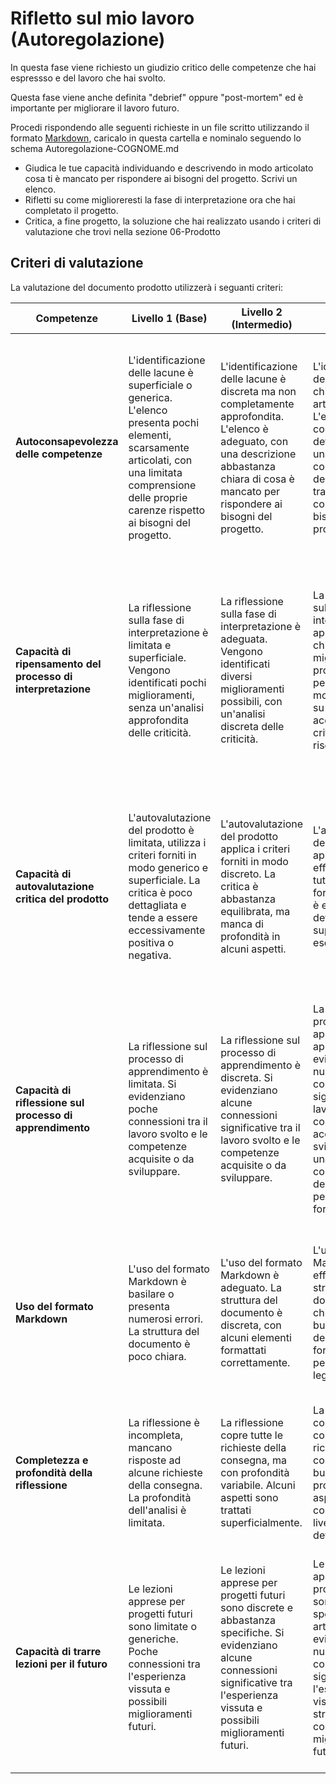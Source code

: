 # Rifletto sul mio lavoro (Autoregolazione)

In questa fase viene richiesto un giudizio critico delle competenze che hai espressso e del lavoro che hai svolto. 

Questa fase viene anche definita "debrief" oppure "post-mortem" ed è importante per migliorare il lavoro futuro.

Procedi rispondendo alle seguenti richieste in un file scritto utilizzando il formato [Markdown](https://daringfireball.net/projects/markdown/), caricalo in questa cartella e nominalo seguendo lo schema Autoregolazione-COGNOME.md

- Giudica le tue capacità individuando e descrivendo in modo articolato cosa ti è mancato per rispondere ai bisogni del progetto. Scrivi un elenco.
- Rifletti su come miglioreresti la fase di interpretazione ora che hai completato il progetto.
- Critica, a fine progetto, la soluzione che hai realizzato usando i criteri di valutazione che trovi nella sezione 06-Prodotto


## Criteri di valutazione

La valutazione del documento prodotto utilizzerà i seguanti criteri:

| Competenze | Livello 1 (Base) | Livello 2 (Intermedio) | Livello 3 (Avanzato) | Livello 4 (Eccellente) |
|------------|------------------|------------------------|----------------------|------------------------|
|**Autoconsapevolezza delle competenze**|L'identificazione delle lacune è superficiale o generica. L'elenco presenta pochi elementi, scarsamente articolati, con una limitata comprensione delle proprie carenze rispetto ai bisogni del progetto.|L'identificazione delle lacune è discreta ma non completamente approfondita. L'elenco è adeguato, con una descrizione abbastanza chiara di cosa è mancato per rispondere ai bisogni del progetto.|L'identificazione delle lacune è chiara e ben articolata. L'elenco è completo e dettagliato, con una buona comprensione della relazione tra le proprie competenze e i bisogni del progetto.|L'identificazione delle lacune è profonda, analitica e articolata in modo eccellente. L'elenco è esaustivo, con descrizioni dettagliate che dimostrano una comprensione sofisticata delle competenze necessarie in relazione ai bisogni del progetto.|
|**Capacità di ripensamento del processo di interpretazione**|La riflessione sulla fase di interpretazione è limitata e superficiale. Vengono identificati pochi miglioramenti, senza un'analisi approfondita delle criticità.|La riflessione sulla fase di interpretazione è adeguata. Vengono identificati diversi miglioramenti possibili, con un'analisi discreta delle criticità.|La riflessione sulla fase di interpretazione è approfondita e chiara. I miglioramenti proposti sono pertinenti e ben motivati, basati su un'analisi accurata delle criticità riscontrate.|La riflessione sulla fase di interpretazione è eccezionalmente profonda e articolata. I miglioramenti proposti sono innovativi, specifici e strategicamente fondati, dimostrando un'eccellente capacità di apprendimento dall'esperienza.|
|**Capacità di autovalutazione critica del prodotto**|L'autovalutazione del prodotto è limitata, utilizza i criteri forniti in modo generico e superficiale. La critica è poco dettagliata e tende a essere eccessivamente positiva o negativa.|L'autovalutazione del prodotto applica i criteri forniti in modo discreto. La critica è abbastanza equilibrata, ma manca di profondità in alcuni aspetti.|L'autovalutazione del prodotto applica efficacemente tutti i criteri forniti. La critica è equilibrata, dettagliata e supportata da esempi concreti.|L'autovalutazione del prodotto applica i criteri forniti in modo sofisticato e approfondito. La critica è eccezionalmente equilibrata, precisa e arricchita da riflessioni che dimostrano piena consapevolezza del valore e dei limiti del lavoro svolto.|
|**Capacità di riflessione sul processo di apprendimento**|La riflessione sul processo di apprendimento è limitata. Si evidenziano poche connessioni tra il lavoro svolto e le competenze acquisite o da sviluppare.|La riflessione sul processo di apprendimento è discreta. Si evidenziano alcune connessioni significative tra il lavoro svolto e le competenze acquisite o da sviluppare.|La riflessione sul processo di apprendimento è approfondita. Si evidenziano numerose connessioni significative tra il lavoro svolto e le competenze acquisite o da sviluppare, con una chiara comprensione del proprio percorso formativo.|La riflessione sul processo di apprendimento è eccezionalmente profonda. Le connessioni tra il lavoro svolto e le competenze sono analizzate in modo sofisticato, dimostrando una metacognizione avanzata e una visione strategica del proprio sviluppo professionale.|
|**Uso del formato Markdown**|L'uso del formato Markdown è basilare o presenta numerosi errori. La struttura del documento è poco chiara.|L'uso del formato Markdown è adeguato. La struttura del documento è discreta, con alcuni elementi formattati correttamente.|L'uso del formato Markdown è efficace. La struttura del documento è chiara, con un buon utilizzo degli elementi di formattazione per migliorare la leggibilità.|L'uso del formato Markdown è sofisticato ed elegante. La struttura del documento è eccellente, con un utilizzo avanzato degli elementi di formattazione che valorizza notevolmente il contenuto.|
|**Completezza e profondità della riflessione**|La riflessione è incompleta, mancano risposte ad alcune richieste della consegna. La profondità dell'analisi è limitata.|La riflessione copre tutte le richieste della consegna, ma con profondità variabile. Alcuni aspetti sono trattati superficialmente.|La riflessione copre in modo completo tutte le richieste della consegna con buona profondità. Ogni aspetto è trattato con adeguato livello di dettaglio.|La riflessione è esaustiva e approfondita su tutti gli aspetti richiesti dalla consegna. L'analisi dimostra un livello eccezionale di introspezione e pensiero critico.|
|**Capacità di trarre lezioni per il futuro**|Le lezioni apprese per progetti futuri sono limitate o generiche. Poche connessioni tra l'esperienza vissuta e possibili miglioramenti futuri.|Le lezioni apprese per progetti futuri sono discrete e abbastanza specifiche. Si evidenziano alcune connessioni significative tra l'esperienza vissuta e possibili miglioramenti futuri.|Le lezioni apprese per progetti futuri sono chiare, specifiche e ben articolate. Si evidenziano numerose connessioni significative tra l'esperienza vissuta e strategie concrete per miglioramenti futuri.|Le lezioni apprese per progetti futuri sono eccezionalmente articolate e strategiche. L'analisi dimostra un'eccellente capacità di trasformare l'esperienza in apprendimento concreto, con un piano chiaro e realizzabile per il miglioramento continuo.|